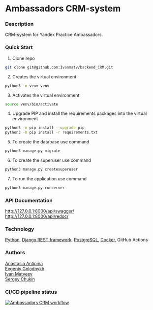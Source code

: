 # Ambassadors CRM-system

### Description
CRM-system for Yandex Practice Ambassadors.

### Quick Start
1. Clone repo
```bash
git clone git@github.com:Ivanmatv/backend_CRM.git
```
2. Creates the virtual environment
```bash
python3 -m venv venv
```
3. Activates the virtual environment
```bash
source venv/bin/activate
```
4. Upgrade PIP and install the requirements packages into the virtual environment
```bash
python3 -m pip install --upgrade pip
python3 -m pip install -r requirements.txt
```
5. To create the database use command
```bash
python3 manage.py migrate
```
6. To create the superuser use command
```bash
python3 manage.py createsuperuser
```
7. To run the application use command
```bash
python3 manage.py runserver
```

### API Documentation
http://127.0.0.1:8000/api/swagger/  
http://127.0.0.1:8000/api/redoc/

### Technology
[Python](https://www.python.org), [Django REST framework](https://www.django-rest-framework.org), [PostgreSQL](https://www.postgresql.org/), [Docker](https://www.docker.com/), GitHub Actions

### Authors
[Anastasia Antipina](https://github.com/an-nastasiia)  
[Evgeniy Golodnykh](https://github.com/Evgeniy-Golodnykh)  
[Ivan Matveev](https://github.com/Ivanmatv)  
[Sergey Chukin](https://github.com/ChukSerg)

### CI/CD pipeline status
[![Ambassadors CRM workflow](https://github.com/Ivanmatv/backend_CRM/actions/workflows/crm_workflow.yml/badge.svg)](https://github.com/Ivanmatv/backend_CRM/actions/workflows/crm_workflow.yml)